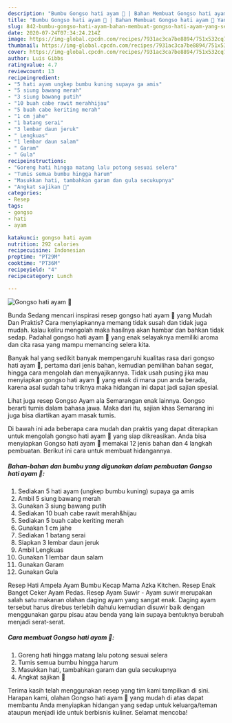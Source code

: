 ```yaml
---
description: "Bumbu Gongso hati ayam 🤤 | Bahan Membuat Gongso hati ayam 🤤 Yang Sedap"
title: "Bumbu Gongso hati ayam 🤤 | Bahan Membuat Gongso hati ayam 🤤 Yang Sedap"
slug: 842-bumbu-gongso-hati-ayam-bahan-membuat-gongso-hati-ayam-yang-sedap
date: 2020-07-24T07:34:24.214Z
image: https://img-global.cpcdn.com/recipes/7931ac3ca7be8894/751x532cq70/gongso-hati-ayam-🤤-foto-resep-utama.jpg
thumbnail: https://img-global.cpcdn.com/recipes/7931ac3ca7be8894/751x532cq70/gongso-hati-ayam-🤤-foto-resep-utama.jpg
cover: https://img-global.cpcdn.com/recipes/7931ac3ca7be8894/751x532cq70/gongso-hati-ayam-🤤-foto-resep-utama.jpg
author: Luis Gibbs
ratingvalue: 4.7
reviewcount: 13
recipeingredient:
- "5 hati ayam ungkep bumbu kuning supaya ga amis"
- "5 siung bawang merah"
- "3 siung bawang putih"
- "10 buah cabe rawit merahhijau"
- "5 buah cabe keriting merah"
- "1 cm jahe"
- "1 batang serai"
- "3 lembar daun jeruk"
- " Lengkuas"
- "1 lembar daun salam"
- " Garam"
- " Gula"
recipeinstructions:
- "Goreng hati hingga matang lalu potong sesuai selera"
- "Tumis semua bumbu hingga harum"
- "Masukkan hati, tambahkan garam dan gula secukupnya"
- "Angkat sajikan 🤤"
categories:
- Resep
tags:
- gongso
- hati
- ayam

katakunci: gongso hati ayam 
nutrition: 292 calories
recipecuisine: Indonesian
preptime: "PT29M"
cooktime: "PT36M"
recipeyield: "4"
recipecategory: Lunch

---
```



![Gongso hati ayam 🤤](https://img-global.cpcdn.com/recipes/7931ac3ca7be8894/751x532cq70/gongso-hati-ayam-🤤-foto-resep-utama.jpg)

Bunda Sedang mencari inspirasi resep gongso hati ayam 🤤 yang Mudah Dan Praktis? Cara menyiapkannya memang tidak susah dan tidak juga mudah. kalau keliru mengolah maka hasilnya akan hambar dan bahkan tidak sedap. Padahal gongso hati ayam 🤤 yang enak selayaknya memiliki aroma dan cita rasa yang mampu memancing selera kita.

Banyak hal yang sedikit banyak mempengaruhi kualitas rasa dari gongso hati ayam 🤤, pertama dari jenis bahan, kemudian pemilihan bahan segar, hingga cara mengolah dan menyajikannya. Tidak usah pusing jika mau menyiapkan gongso hati ayam 🤤 yang enak di mana pun anda berada, karena asal sudah tahu triknya maka hidangan ini dapat jadi sajian spesial.

Lihat juga resep Gongso Ayam ala Semarangan enak lainnya. Gongso berarti tumis dalam bahasa jawa. Maka dari itu, sajian khas Semarang ini juga bisa diartikan ayam masak tumis.


Di bawah ini ada beberapa cara mudah dan praktis yang dapat diterapkan untuk mengolah gongso hati ayam 🤤 yang siap dikreasikan. Anda bisa menyiapkan Gongso hati ayam 🤤 memakai 12 jenis bahan dan 4 langkah pembuatan. Berikut ini cara untuk membuat hidangannya.

<!--inarticleads1-->

##### Bahan-bahan dan bumbu yang digunakan dalam pembuatan Gongso hati ayam 🤤:

1. Sediakan 5 hati ayam (ungkep bumbu kuning) supaya ga amis
1. Ambil 5 siung bawang merah
1. Gunakan 3 siung bawang putih
1. Sediakan 10 buah cabe rawit merah&amp;hijau
1. Sediakan 5 buah cabe keriting merah
1. Gunakan 1 cm jahe
1. Sediakan 1 batang serai
1. Siapkan 3 lembar daun jeruk
1. Ambil  Lengkuas
1. Gunakan 1 lembar daun salam
1. Gunakan  Garam
1. Gunakan  Gula


Resep Hati Ampela Ayam Bumbu Kecap Mama Azka Kitchen. Resep Enak Banget Ceker Ayam Pedas. Resep Ayam Suwir - Ayam suwir merupakan salah satu makanan olahan daging ayam yang sangat enak. Daging ayam tersebut harus direbus terlebih dahulu kemudian disuwir baik dengan menggunakan garpu pisau atau benda yang lain supaya bentuknya berubah menjadi serat-serat. 

<!--inarticleads2-->

##### Cara membuat Gongso hati ayam 🤤:

1. Goreng hati hingga matang lalu potong sesuai selera
1. Tumis semua bumbu hingga harum
1. Masukkan hati, tambahkan garam dan gula secukupnya
1. Angkat sajikan 🤤




Terima kasih telah menggunakan resep yang tim kami tampilkan di sini. Harapan kami, olahan Gongso hati ayam 🤤 yang mudah di atas dapat membantu Anda menyiapkan hidangan yang sedap untuk keluarga/teman ataupun menjadi ide untuk berbisnis kuliner. Selamat mencoba!
